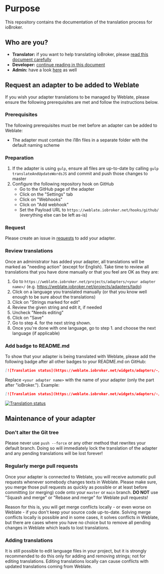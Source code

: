 # Purpose
This repository contains the documentation of the translation process for ioBroker.

## Who are you?

- **Translator:** if you want to help translating ioBroker, please [read this document carefully](./translate.md)
- **Developer:** [continue reading in this document](#request-an-adapter-to-be-added-to-weblate)
- **Admin:** have a look [here](./admin.md) as well

## Request an adapter to be added to Weblate

If you wish your adapter translations to be managed by Weblate, please ensure the following prerequisites are met and follow the instructions below.

### Prerequisites

The following prerequisites must be met before an adapter can be added to Weblate:

- The adapter must contain the i18n files in a separate folder with the default naming scheme

### Preparation

1. If the adapter is using `gulp`, ensure all files are up-to-date by calling `gulp translateAndUpdateWordsJS` and commit and push those changes to master
1. Configure the following repository hook on GitHub
   - Go to the GitHub page of the adapter
   - Click on the "Settings" tab
   - Click on "Webhooks"
   - Click on "Add webhook"
   - Set the Payload URL to `https://weblate.iobroker.net/hooks/github/` (everything else can be left as-is)
   
### Request

Please create an issue in [requests](https://github.com/ioBrokerTranslator/requests/blob/main/README.md) to add your adapter.

### Review translations

Once an administrator has added your adapter, all translations will be marked as "needing action" (except for English).
Take time to review all translations that you have done manually or that you feel are OK as they are:
1. Go to `https://weblate.iobroker.net/projects/adapters/<your adapter name>/` (e.g. https://weblate.iobroker.net/projects/adapters/tado)
2. Click on a language you translated manually (or that you know well enough to be sure about the translations)
3. Click on "Strings marked for edit"
4. Review the given string and edit it, if needed
5. Uncheck "Needs editing"
6. Click on "Save"
7. Go to step 4. for the next string shown.
8. Once you're done with one language, go to step 1. and choose the next language (if applicable)

### Add badge to README.md

To show that your adapter is being translated with Weblate, please add the following badge after all other badges to your README.md on GitHub:

```markdown
[![Translation status](https://weblate.iobroker.net/widgets/adapters/-/<your adapter name>/svg-badge.svg)](https://weblate.iobroker.net/engage/adapters/?utm_source=widget)
```
Replace `<your adapter name>` with the name of your adapter (only the part after "ioBroker."). Example:
```markdown
[![Translation status](https://weblate.iobroker.net/widgets/adapters/-/tado/svg-badge.svg)](https://weblate.iobroker.net/engage/adapters/?utm_source=widget)
```
[![Translation status](https://weblate.iobroker.net/widgets/adapters/-/tado/svg-badge.svg)](https://weblate.iobroker.net/engage/adapters/?utm_source=widget)

## Maintenance of your adapter

### Don't alter the Git tree

Please never use `push --force` or any other method that rewrites your default branch. Doing so will immediately lock the translation of the adapter and any pending translations will be lost forever!

### Regularly merge pull requests

Once your adapter is connected to Weblate, you will receive automatic pull requests whenever somebody changes texts in Weblate.
Please make sure, you merge those pull requests as quickly as possible or at least before committing (or merging) code onto your `master` or `main` branch. **DO NOT** use "Squash and merge" or "Rebase and merge" for Weblate pull requests!

Reason for this is, you will get merge conflicts locally - or even worse on Weblate - if you don't keep your source code up-to-date. Solving merge conflicts locally is possible and in some cases, it solves conflicts in Weblate, but there are cases where you have no choice but to remove all pending changes in Weblate which leads to lost translations.

### Adding translations

It is still possible to edit language files in your project, but it is strongly recommended to do this only for adding and removing strings; not for editing translations. 
Editing translations locally can cause conflicts with updated translations coming from Weblate.
